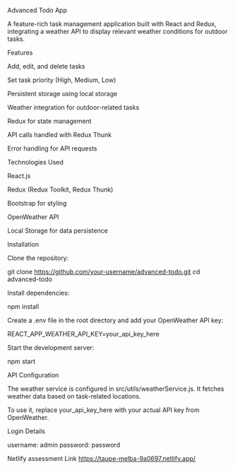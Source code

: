 Advanced Todo App

A feature-rich task management application built with React and Redux, integrating a weather API to display relevant weather conditions for outdoor tasks.

Features

Add, edit, and delete tasks

Set task priority (High, Medium, Low)

Persistent storage using local storage

Weather integration for outdoor-related tasks

Redux for state management

API calls handled with Redux Thunk

Error handling for API requests

Technologies Used

React.js

Redux (Redux Toolkit, Redux Thunk)

Bootstrap for styling

OpenWeather API

Local Storage for data persistence

Installation

Clone the repository:

git clone https://github.com/your-username/advanced-todo.git
cd advanced-todo

Install dependencies:

npm install

Create a .env file in the root directory and add your OpenWeather API key:

REACT_APP_WEATHER_API_KEY=your_api_key_here

Start the development server:

npm start

API Configuration

The weather service is configured in src/utils/weatherService.js. It fetches weather data based on task-related locations. 

To use it, replace your_api_key_here with your actual API key from OpenWeather.

Login Details 

username: admin
password: password

Netlify assessment Link
https://taupe-melba-9a0697.netlify.app/
